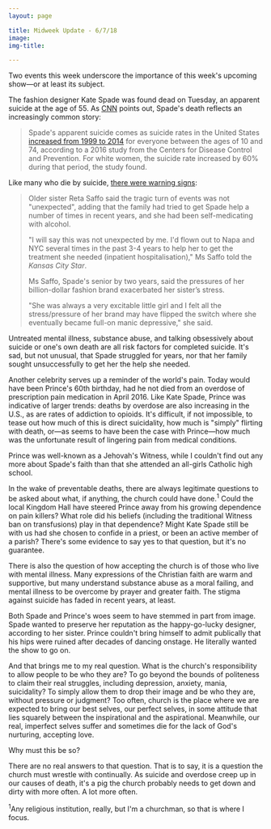 ```yaml
---
layout: page

title: Midweek Update - 6/7/18
image:
img-title:

---
```


Two events this week underscore the importance of this week's upcoming show&mdash;or at least its subject.

The fashion designer Kate Spade was found dead on Tuesday, an apparent suicide at the age of 55. As <a href="https://www.cnn.com/2018/06/05/us/kate-spade-dead/index.html">CNN</a> points out, Spade's death reflects an increasingly common story:
<blockquote>
Spade's apparent suicide comes as suicide rates in the United States <a href="http://www.cnn.com/2016/04/22/health/suicide-rates-rise/index.html">increased from 1999 to 2014</a> for everyone between the ages of 10 and 74, according to a 2016 study from the Centers for Disease Control and Prevention. For white women, the suicide rate increased by 60% during that period, the study found.
</blockquote>

Like many who die by suicide, <a href="https://www.independent.co.uk/news/world/americas/kate-spade-death-deisgner-handbags-suicide-new-york-depression-mental-health-a8385716.html">there were warning signs</a>:
<blockquote>
Older sister Reta Saffo said the tragic turn of events was not "unexpected", adding that the family had tried to get Spade help a number of times in recent years, and she had been self-medicating with alcohol.

"I will say this was not unexpected by me. I'd flown out to Napa and NYC several times in the past 3-4 years to help her to get the treatment she needed (inpatient hospitalisation)," Ms Saffo told the <em>Kansas City Star</em>.

Ms Saffo, Spade's senior by two years, said the pressures of her billion-dollar fashion brand exacerbated her sister’s stress.

"She was always a very excitable little girl and I felt all the stress/pressure of her brand may have flipped the switch where she eventually became full-on manic depressive," she said.
</blockquote>

Untreated mental illness, substance abuse, and talking obsessively about suicide or one's own death are all risk factors for completed suicide. It's sad, but not unusual, that Spade struggled for years, nor that her family sought unsuccessfully to get her the help she needed.

Another celebrity serves up a reminder of the world's pain. Today would have been Prince's 60th birthday, had he not died from an overdose of prescription pain medication in April 2016. Like Kate Spade, Prince was indicative of larger trends: deaths by overdose are also increasing in the U.S., as are rates of addiction to opioids. It's difficult, if not impossible, to tease out how much of this is direct suicidality, how much is "simply" flirting with death, or&mdash;as seems to have been the case with Prince&mdash;how much was the unfortunate result of lingering pain from medical conditions.

Prince was well-known as a Jehovah's Witness, while I couldn't find out any more about Spade's faith than that she attended an all-girls Catholic high school.

In the wake of preventable deaths, there are always legitimate questions to be asked about what, if anything, the church could have done.<sup>1</sup> Could the local Kingdom Hall have steered Prince away from his growing dependence on pain killers? What role did his beliefs (including the traditional Witness ban on transfusions) play in that dependence? Might Kate Spade still be with us had she chosen to confide in a priest, or been an active member of a parish? There's some evidence to say yes to that question, but it's no guarantee.

There is also the question of how accepting the church is of those who live with mental illness. Many expressions of the Christian faith are warm and supportive, but many understand substance abuse as a moral failing, and mental illness to be overcome by prayer and greater faith. The stigma against suicide has faded in recent years, at least.

Both Spade and Prince's woes seem to have stemmed in part from image. Spade wanted to preserve her reputation as the happy-go-lucky designer, according to her sister. Prince couldn't bring himself to admit publically that his hips were ruined after decades of dancing onstage. He literally wanted the show to go on.

And that brings me to my real question. What is the church's responsibility to allow people to be who they are? To go beyond the bounds of politeness to claim their real struggles, including depression, anxiety, mania, suicidality? To simply allow them to drop their image and be who they are, without pressure or judgment? Too often, church is the place where we are expected to bring our best selves, our perfect selves, in some attitude that lies squarely between the inspirational and the aspirational. Meanwhile, our real, imperfect selves suffer and sometimes die for the lack of God's nurturing, accepting love.

Why must this be so?

There are no real answers to that question. That is to say, it is a question the church must wrestle with continually. As suicide and overdose creep up in our causes of death, it's a pig the church probably needs to get down and dirty with more often. A lot more often.

<span style="padding-top:25px;"><sup>1</sup>Any religious institution, really, but I'm a churchman, so that is where I focus.</span>
